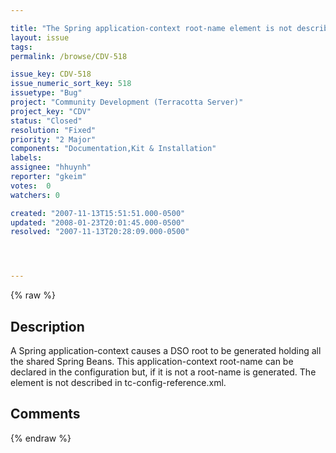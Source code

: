 ```yaml
---

title: "The Spring application-context root-name element is not described in the tc-config-reference.xml"
layout: issue
tags: 
permalink: /browse/CDV-518

issue_key: CDV-518
issue_numeric_sort_key: 518
issuetype: "Bug"
project: "Community Development (Terracotta Server)"
project_key: "CDV"
status: "Closed"
resolution: "Fixed"
priority: "2 Major"
components: "Documentation,Kit & Installation"
labels: 
assignee: "hhuynh"
reporter: "gkeim"
votes:  0
watchers: 0

created: "2007-11-13T15:51:51.000-0500"
updated: "2008-01-23T20:01:45.000-0500"
resolved: "2007-11-13T20:28:09.000-0500"




---
```


{% raw %}

## Description

<div markdown="1" class="description">

A Spring application-context causes a DSO root to be generated holding all the shared Spring Beans.  This application-context root-name can be declared in the configuration but, if it is not a root-name is generated.  The <application-context> <root-name> element is not described in tc-config-reference.xml.


</div>

## Comments



{% endraw %}
